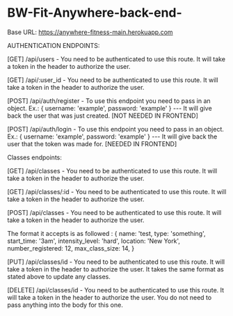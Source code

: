 # BW-Fit-Anywhere-back-end-

Base URL: https://anywhere-fitness-main.herokuapp.com

AUTHENTICATION ENDPOINTS:

[GET] /api/users - You need to be authenticated to use this route. It will take a token in the header to authorize the user.

[GET] /api/:user_id - You need to be authenticated to use this route. It will take a token in the header to authorize the user.

[POST] /api/auth/register - To use this endpoint you need to pass in an object. Ex.: { username: 'example', password: 'example' } --- It will give back the user that was just created. [NOT NEEDED IN FRONTEND]

[POST] /api/auth/login - To use this endpoint you need to pass in an object. Ex.: { username: 'example', password: 'example' } --- It will give back the user that the token was made for. [NEEDED IN FRONTEND]

Classes endpoints: 

[GET] /api/classes - You need to be authenticated to use this route. It will take a token in the header to authorize the user.

[GET] /api/classes/:id - You need to be authenticated to use this route. It will take a token in the header to authorize the user.

[POST] /api/classes - You need to be authenticated to use this route. It will take a token in the header to authorize the user. 

The format it accepts is as followed : 
{
        name: 'test,
        type: 'something',
        start_time: '3am',
        intensity_level: 'hard',
        location: 'New York',
        number_registered: 12,
        max_class_size: 14,
}

[PUT] /api/classes/id - You need to be authenticated to use this route. It will take a token in the header to authorize the user. It takes the same format as stated above to update
any classes.

[DELETE] /api/classes/id - You need to be authenticated to use this route. It will take a token in the header to authorize the user. You do not need to pass anything into the body for this one.

